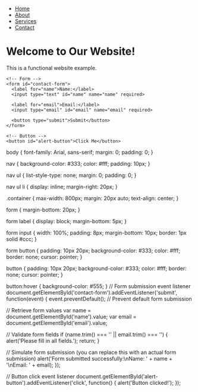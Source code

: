 <!DOCTYPE html>
<html lang="en">
<head>
  <meta charset="UTF-8">
  <meta name="viewport" content="width=device-width, initial-scale=1.0">
  <title>Functional Website</title>
  <link rel="stylesheet" href="styles.css">
</head>
<body>

  <!-- Navigation -->
  <nav>
    <ul>
      <li><a href="#">Home</a></li>
      <li><a href="#">About</a></li>
      <li><a href="#">Services</a></li>
      <li><a href="#">Contact</a></li>
    </ul>
  </nav>

  <!-- Main Content -->
  <div class="container">
    <h1>Welcome to Our Website!</h1>
    <p>This is a functional website example.</p>

    <!-- Form -->
    <form id="contact-form">
      <label for="name">Name:</label>
      <input type="text" id="name" name="name" required>

      <label for="email">Email:</label>
      <input type="email" id="email" name="email" required>

      <button type="submit">Submit</button>
    </form>

    <!-- Button -->
    <button id="alert-button">Click Me</button>
  </div>

  <script src="script.js"></script>
</body>
</html>
body {
  font-family: Arial, sans-serif;
  margin: 0;
  padding: 0;
}

nav {
  background-color: #333;
  color: #fff;
  padding: 10px;
}

nav ul {
  list-style-type: none;
  margin: 0;
  padding: 0;
}

nav ul li {
  display: inline;
  margin-right: 20px;
}

.container {
  max-width: 800px;
  margin: 20px auto;
  text-align: center;
}

form {
  margin-bottom: 20px;
}

form label {
  display: block;
  margin-bottom: 5px;
}

form input {
  width: 100%;
  padding: 8px;
  margin-bottom: 10px;
  border: 1px solid #ccc;
}

form button {
  padding: 10px 20px;
  background-color: #333;
  color: #fff;
  border: none;
  cursor: pointer;
}

button {
  padding: 10px 20px;
  background-color: #333;
  color: #fff;
  border: none;
  cursor: pointer;
}

button:hover {
  background-color: #555;
}
// Form submission event listener
document.getElementById('contact-form').addEventListener('submit', function(event) {
  event.preventDefault(); // Prevent default form submission

  // Retrieve form values
  var name = document.getElementById('name').value;
  var email = document.getElementById('email').value;

  // Validate form fields
  if (name.trim() === '' || email.trim() === '') {
    alert('Please fill in all fields.');
    return;
  }

  // Simulate form submission (you can replace this with an actual form submission)
  alert('Form submitted successfully:\nName: ' + name + '\nEmail: ' + email);
});

// Button click event listener
document.getElementById('alert-button').addEventListener('click', function() {
  alert('Button clicked!');
});
